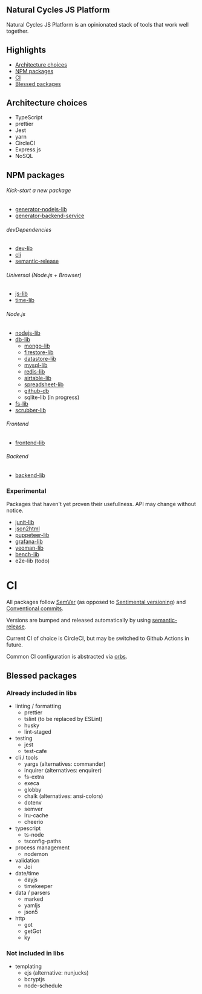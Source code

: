 
## Natural Cycles JS Platform

Natural Cycles JS Platform is an opinionated stack of tools that work well together.

## Highlights

- [Architecture choices](#architecture-choices)
- [NPM packages](#npm-packages)
- [CI](#ci)
- [Blessed packages](#blessed-packages)

## Architecture choices

- TypeScript
- prettier
- Jest
- yarn
- CircleCI
- Express.js
- NoSQL

## NPM packages

###### Kick-start a new package

- [generator-nodejs-lib](https://github.com/NaturalCycles/generator-nodejs-lib)
- [generator-backend-service](https://github.com/NaturalCycles/generator-backend-service)

###### devDependencies

- [dev-lib](https://github.com/NaturalCycles/dev-lib)
- [cli](https://github.com/NaturalCycles/cli)
- [semantic-release](https://github.com/NaturalCycles/semantic-release)

###### Universal (Node.js + Browser)

- [js-lib](https://github.com/NaturalCycles/js-lib)
- [time-lib](https://github.com/NaturalCycles/time-lib)

###### Node.js

- [nodejs-lib](https://github.com/NaturalCycles/nodejs-lib)
- [db-lib](https://github.com/NaturalCycles/nodejs-lib)
  - [mongo-lib](https://github.com/NaturalCycles/mongo-lib)
  - [firestore-lib](https://github.com/NaturalCycles/firestore-lib)
  - [datastore-lib](https://github.com/NaturalCycles/datastore-lib)
  - [mysql-lib](https://github.com/NaturalCycles/mysql-lib)
  - [redis-lib](https://github.com/NaturalCycles/redis-lib)
  - [airtable-lib](https://github.com/NaturalCycles/airtable-lib)
  - [spreadsheet-lib](https://github.com/NaturalCycles/spreadsheet-lib)
  - [github-db](https://github.com/NaturalCycles/github-db)
  - sqlite-lib (in progress)
- [fs-lib](https://github.com/NaturalCycles/fs-lib)
- [scrubber-lib](https://github.com/NaturalCycles/scrubber-lib)

###### Frontend

- [frontend-lib](https://github.com/NaturalCycles/nodejs-lib)

###### Backend

- [backend-lib](https://github.com/NaturalCycles/nodejs-lib)

### Experimental

Packages that haven't yet proven their usefullness. API may change without notice.

- [junit-lib](https://github.com/NaturalCycles/junit-lib)
- [json2html](https://github.com/NaturalCycles/json2html)
- [puppeteer-lib](https://github.com/NaturalCycles/yeoman-lib)
- [grafana-lib](https://github.com/NaturalCycles/yeoman-lib)
- [yeoman-lib](https://github.com/NaturalCycles/yeoman-lib)
- [bench-lib](https://github.com/NaturalCycles/bench-lib)
- e2e-lib (todo)

# CI

All packages follow [SemVer](https://semver.org/) (as opposed to [Sentimental versioning](http://sentimentalversioning.org/)) and [Conventional commits](https://www.conventionalcommits.org).

Versions are bumped and released automatically by using [semantic-release](https://github.com/semantic-release/semantic-release).

Current CI of choice is CircleCI, but may be switched to Github Actions in future.

Common CI configuration is abstracted via [orbs](https://github.com/NaturalCycles/orbs).

## Blessed packages

### Already included in libs

- linting / formatting
  - prettier
  - tslint (to be replaced by ESLint)
  - husky
  - lint-staged
- testing
  - jest
  - test-cafe
- cli / tools
  - yargs (alternatives: commander)
  - inquirer (alternatives: enquirer)
  - fs-extra
  - execa
  - globby
  - chalk (alternatives: ansi-colors)
  - dotenv
  - semver
  - lru-cache
  - cheerio
- typescript
  - ts-node
  - tsconfig-paths
- process management
  - nodemon
- validation
  - Joi
- date/time
  - dayjs
  - timekeeper
- data / parsers
  - marked
  - yamljs
  - json5
- http
  - got
  - getGot
  - ky

### Not included in libs

- templating
  - ejs (alternative: nunjucks)
  - bcryptjs
  - node-schedule
  
